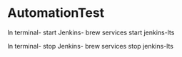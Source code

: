 # AutomationTest

In terminal- start Jenkins-  brew services start jenkins-lts

In terminal- stop Jenkins-  brew services stop jenkins-lts
